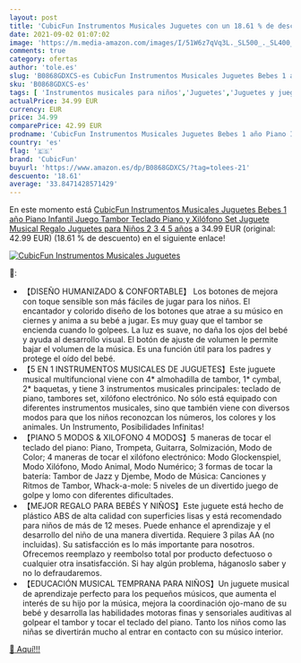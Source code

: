 ```yaml
---
layout: post
title: 'CubicFun Instrumentos Musicales Juguetes con un 18.61 % de descuento'
date: 2021-09-02 01:07:02
image: 'https://m.media-amazon.com/images/I/51W6z7qVq3L._SL500_._SL400_.jpg'
comments: true
category: ofertas
author: 'tole.es'
slug: 'B0868GDXCS-es CubicFun Instrumentos Musicales Juguetes Bebes 1 año Piano...'
sku: 'B0868GDXCS-es'
tags: [ 'Instrumentos musicales para niños','Juguetes','Juguetes y juegos','Pianos para niños','cubicfun','juguetes', ]
actualPrice: 34.99 EUR
currency: EUR
price: 34.99
comparePrice: 42.99 EUR
prodname: 'CubicFun Instrumentos Musicales Juguetes Bebes 1 año Piano Infantil Juego Tambor Teclado Piano y Xilófono Set  Juguete Musical Regalo Juguetes para Niños 2 3 4 5 años'
country: 'es'
flag: '🇪🇸'
brand: 'CubicFun'
buyurl: 'https://www.amazon.es/dp/B0868GDXCS/?tag=tolees-21'
descuento: '18.61'
average: '33.8471428571429'
---
```


En este momento está [CubicFun Instrumentos Musicales Juguetes Bebes 1 año Piano Infantil Juego Tambor Teclado Piano y Xilófono Set  Juguete Musical Regalo Juguetes para Niños 2 3 4 5 años](https://www.amazon.es/dp/B0868GDXCS/?tag=tolees-21) a 34.99 EUR (original: 42.99 EUR) (18.61 %  de descuento) en el siguiente enlace!

[![CubicFun Instrumentos Musicales Juguetes](https://m.media-amazon.com/images/I/51W6z7qVq3L._SL500_._SL400_.jpg)](https://www.amazon.es/dp/B0868GDXCS/?tag=tolees-21)

🔎:

- 【DISEÑO HUMANIZADO & CONFORTABLE】 Los botones de mejora con toque sensible son más fáciles de jugar para los niños. El encantador y colorido diseño de los botones que atrae a su músico en ciernes y anima a su bebé a jugar. Es muy guay que el tambor se encienda cuando lo golpees. La luz es suave, no daña los ojos del bebé y ayuda al desarrollo visual. El botón de ajuste de volumen le permite bajar el volumen de la música. Es una función útil para los padres y protege el oído del bebé.
- 【5 EN 1 INSTRUMENTOS MUSICALES DE JUGUETES】Este juguete musical multifuncional viene con 4* almohadilla de tambor, 1* cymbal, 2* baquetas, y tiene 3 instrumentos musicales principales: teclado de piano, tambores set, xilófono electrónico. No sólo está equipado con diferentes instrumentos musicales, sino que también viene con diversos modos para que los niños reconozcan los números, los colores y los animales. Un Instrumento, Posibilidades Infinitas!
- 【PIANO 5 MODOS & XILOFONO 4 MODOS】5 maneras de tocar el teclado del piano: Piano, Trompeta, Guitarra, Solmización, Modo de Color; 4 maneras de tocar el xilófono electrónico: Modo Glockenspiel, Modo Xilófono, Modo Animal, Modo Numérico; 3 formas de tocar la batería: Tambor de Jazz y Djembe, Modo de Música: Canciones y Ritmos de Tambor, Whack-a-mole: 5 niveles de un divertido juego de golpe y lomo con diferentes dificultades.
- 【MEJOR REGALO PARA BEBÉS Y NIÑOS】Este juguete está hecho de plástico ABS de alta calidad con superficies lisas y está recomendado para niños de más de 12 meses. Puede enhance el aprendizaje y el desarrollo del niño de una manera divertida. Requiere 3 pilas AA (no incluidas). Su satisfacción es lo más importante para nosotros. Ofrecemos reemplazo y reembolso total por producto defectuoso o cualquier otra insatisfacción. Si hay algún problema, háganoslo saber y no lo defraudaremos.
- 【EDUCACIÓN MUSICAL TEMPRANA PARA NIÑOS】Un juguete musical de aprendizaje perfecto para los pequeños músicos, que aumenta el interés de su hijo por la música, mejora la coordinación ojo-mano de su bebé y desarrolla las habilidades motoras finas y sensoriales auditivas al golpear el tambor y tocar el teclado del piano. Tanto los niños como las niñas se divertirán mucho al entrar en contacto con su músico interior.

[🛒 Aquí!!!](https://www.amazon.es/dp/B0868GDXCS/?tag=tolees-21)
